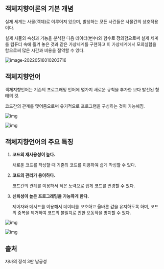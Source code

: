 ## **객체지향이론의 기본 개념**

실제 세계는 사물(객체)로 이루어져 있으며, 발생하는 모든 사건들은 사물간의 상호작용이다.

실제 사물의 속성과 기능을 분석한 다음 데이터(변수)와 함수로 정의함으로써 실제 세계를 컴퓨터 속에 옮겨 놓은 것과 같은 가상세계를 구현하고 이 가상세계에서 모의실험을 함으로써 많은 시간과 비용을 절약할 수 있다.

![image-20220516010203716](../images/2022-05-16-java-%EA%B0%9D%EC%B2%B4%EC%A7%80%ED%96%A5%EC%96%B8%EC%96%B4/image-20220516010203716.png)

## **객체지향언어**

객체지향언어는 기존의 프로그래밍 언어에 몇가지 새로운 규칙을 추가한 보다 발전된 형태의 것.

코드간의 관계를 맺어줌으로써 유기적으로 프로그램을 구성하는 것이 가능해짐.

![img](../images/2022-05-16-java-%EA%B0%9D%EC%B2%B4%EC%A7%80%ED%96%A5%EC%96%B8%EC%96%B4/img.png)

![img](../images/2022-05-16-java-%EA%B0%9D%EC%B2%B4%EC%A7%80%ED%96%A5%EC%96%B8%EC%96%B4/img-16526305393462.png)

## **객체지향언어의 주요 특징**

1. **코드의 재사용성이 높다.**

   새로운 코드를 작성할 때 기존의 코드를 이용하여 쉽게 작성할 수 있다.

2. **코드의 관리가 용이하다.**

   코드간의 관계를 이용하서 적은 노력으로 쉽게 코드를 변경할 수 있다.

3. **신뢰성이 높은 프로그래밍을 가능하게 한다.**

   제어자와 메서드를 이용해서 데이터를 보호하고 올바른 값을 유지하도록 하며, 코드의 중복을 제거하여 코드의 불일치로 인한 오동작을 방지할 수 있다.

![img](../images/2022-05-16-java-%EA%B0%9D%EC%B2%B4%EC%A7%80%ED%96%A5%EC%96%B8%EC%96%B4/img-16526305438964.png)

![img](../images/2022-05-16-java-%EA%B0%9D%EC%B2%B4%EC%A7%80%ED%96%A5%EC%96%B8%EC%96%B4/img-16526305457046.png)

## **출처**

자바의 정석 3판 남궁성